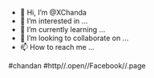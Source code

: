 - 👋 Hi, I’m @XChanda
- 👀 I’m interested in ...
- 🌱 I’m currently learning ...
- 💞️ I’m looking to collaborate on ...
- 📫 How to reach me ...

<!---
XChanda/XChanda is a ✨ special ✨ repository because its `README.md` (this file) appears on your GitHub profile.
You can click the Preview link to take a look at your changes.
--->
#chandan
#http//.open//Facebook//.page
